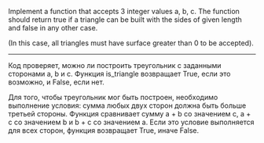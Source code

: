 Implement a function that accepts 3 integer values a, b, c. The function should return true if a triangle can be built with the sides of given length and false in any other case.

(In this case, all triangles must have surface greater than 0 to be accepted).

---

Код проверяет, можно ли построить треугольник с заданными сторонами a, b и c. Функция is_triangle возвращает True, если это возможно, и False, если нет.

Для того, чтобы треугольник мог быть построен, необходимо выполнение условия: сумма любых двух сторон должна быть больше третьей стороны. Функция сравнивает сумму a + b со значением c, a + c со значением b и b + c со значением a. Если это условие выполняется для всех сторон, функция возвращает True, иначе False.

